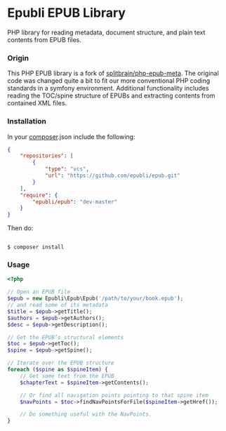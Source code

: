 # Epubli EPUB Library #

PHP library for reading metadata, document structure, and plain text contents from EPUB files.

### Origin ###

This PHP EPUB library is a fork of [splitbrain/php-epub-meta](https://github.com/splitbrain/php-epub-meta).
The original code was changed quite a bit to fit our more conventional PHP coding standards in a symfony environment.
Additional functionality includes reading the TOC/spine structure of EPUBs and extracting contents from contained XML files.

### Installation ###

In your [composer](https://getcomposer.org/).json include the following:

```json
{
    "repositories": [
        {
            "type": "vcs",
            "url": "https://github.com/epubli/epub.git"
        }
    ],
    "require": {
        "epubli/epub": "dev-master"
    }
}
```
Then do:

```shell

$ composer install
```


### Usage ###


```php
<?php

// Open an EPUB file
$epub = new Epubli\Epub\Epub('/path/to/your/book.epub');
// and read some of its metadata
$title = $epub->getTitle();
$authors = $epub->getAuthors();
$desc = $epub->getDescription();

// Get the EPUB’s structural elements
$toc = $epub->getToc();
$spine = $epub->getSpine();

// Iterate over the EPUB structure
foreach ($spine as $spineItem) {
    // Get some text from the EPUB
    $chapterText = $spineItem->getContents();

    // Or find all navigation points pointing to that spine item
    $navPoints = $toc->findNavPointsForFile($spineItem->getHref());

    // Do something useful with the NavPoints.
}

```
